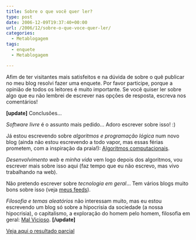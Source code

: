 ```yaml
---
title: Sobre o que você quer ler?
type: post
date: 2006-12-09T19:37:40+00:00
url: /2006/12/sobre-o-que-voce-quer-ler/
categories:
  - Metablogagem
tags:
  - enquete
  - Metablogagem

---
```

Afim de ter visitantes mais satisfeitos e na dúvida de sobre o quê publicar no meu blog resolvi fazer uma enquete. Por favor participe, porque a opinião de todos os leitores é muito importante. Se você quiser ler sobre algo que eu não lembrei de escrever nas opções de resposta, escreva nos comentários!

**[update]** Conclusões…

_Software livre_ é o assunto mais pedido… Adoro escrever sobre isso! :)

Já estou escrevendo sobre _algoritmos e programação lógica_ num novo blog (ainda não estou escrevendo a todo vapor, mas essas férias prometem, com a inspiração da praia!): [Algoritmos computacionais][1].

_Desenvolvimento web_ e _minha vida_ vem logo depois dos algoritmos, vou escrever mais sobre isso aqui (faz tempo que eu não escrevo, mas vivo trabalhando na web).

Não pretendo escrever sobre _tecnologia em geral_… Tem vários blogs muito bons sobre isso (veja [meus feeds][2]).

_Filosofia e temas aleatórios_ não interessam muito, mas eu estou escrevendo um blog só sobre a hipocrisia da sociedade (a nossa hipocrisia), o capitalismo, a exploração do homem pelo homem, filosofia em geral: [Mal Vicioso][3]. **[/update]**

[Veja aqui o resultado parcial][4]

 [1]: /categories/algoritmos/
 [2]: http://www.bloglines.com/public/tmadeira
 [3]: http://malvicioso.com/
 [4]: http://www.enquetes.com.br/enquete.asp?id=704785&origem=http://tiagomadeira.net

